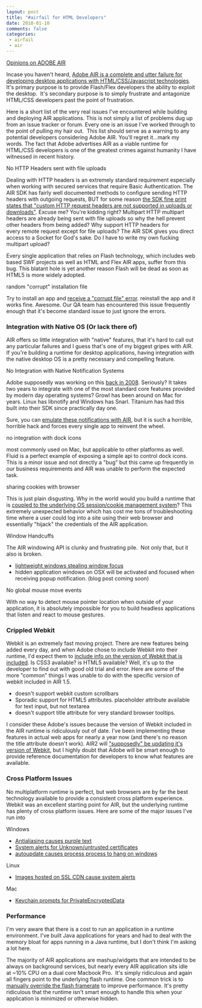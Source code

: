```yaml
---
layout: post
title: "#airfail for HTML Developers"
date: 2010-01-10
comments: false
categories:
 - airfail
 - air
---
```


[Opinions on ADOBE AIR](http://amplicate.com/sucks/adobe-air)
   

   
Incase you haven't heard, [Adobe AIR is a complete and utter failure for developing desktop applications with HTML/CSS/Javascript technologies](http://blog.codecrate.com/2009/08/end-of-adobe-air.html). It's primary purpose is to provide Flash/Flex developers the ability to exploit the desktop.  It's secondary purpose is to simply frustrate and antagonize HTML/CSS developers past the point of frustration.
   
   
Here is a short list of the very real issues I've encountered while building and deploying AIR applications. This is not simply a list of problems dug up from an issue tracker or forum. Every one is an issue I've worked through to the point of pulling my hair out.  This list should serve as a warning to any potential developers considering Adobe AIR. You'll regret it...mark my words. The fact that Adobe advertises AIR as a viable runtime for HTML/CSS developers is one of the greatest crimes against humanity I have witnessed in recent history.
   
   
No HTTP Headers sent with file uploads
   
Dealing with HTTP headers is an extremely standard requirement especially when working with secured services that require Basic Authentication. The AIR SDK has fairly well documented methods to configure sending HTTP headers with outgoing requests, BUT for some reason [the SDK fine print states that "custom HTTP request headers are not supported in uploads or downloads"](http://help.adobe.com/en_US/AIR/1.5/devappshtml/WS5b3ccc516d4fbf351e63e3d118666ade46-7cb2.html). Excuse me? You're kidding right? Multipart HTTP multipart headers are already being sent with file uploads so why the hell prevent other headers from being added? Why support HTTP headers for every remote request except for file uploads? The AIR SDK gives you direct access to a Socket for God's sake. Do I have to write my own fucking multipart upload?
   
   
Every single application that relies on Flash technology, which includes web based SWF projects as well as HTML and Flex AIR apps, suffer from this bug. This blatant hole is yet another reason Flash will be dead as soon as HTML5 is more widely adopted.
   
   
random "corrupt" installation file
   
Try to install an app and [receive a "corrupt file" error](http://www.bryanbartow.com/wp-content/uploads/2008/06/capture-1.png). reinstall the app and it works fine. Awesome. Our QA team has encountered this issue frequently enough that it's become standard issue to just ignore the errors.
   
   
### Integration with Native OS (Or lack there of)

AIR offers so little integration with "native" features, that it's hard to call out any particular failures and I guess that's one of my biggest gripes with AIR. If you're building a runtime for desktop applications, having integration with the native desktop OS is a pretty necessary and compelling feature.
   
   
No Integration with Native Notification Systems
   
Adobe supposedly was working on this [back in 2008](http://www.mikechambers.com/blog/2008/11/13/growl-support-for-adobe-air-applications/). Seriously? It takes two years to integrate with one of the most standard core features provided by modern day operating systems? Growl has been around on Mac for years. Linux has libnotify and Windows has Snarl. Titanium has had this built into their SDK since practically day one.
   
   
Sure, you can [emulate these notifications with AIR](http://github.com/wireframe/growl-air), but it is such a horrible, horrible hack and forces every single app to reinvent the wheel.
   
   
no integration with dock icons
   
most commonly used on Mac, but applicable to other platforms as well. Fluid is a perfect example of exposing a simple api to control dock icons. This is a minor issue and not directly a "bug" but this came up frequently in our business requirements and AIR was unable to perform the expected task.
   
   
sharing cookies with browser
   
This is just plain disgusting. Why in the world would you build a runtime that is [coupled to the underlying OS session/cookie management system](http://www.12robots.com/index.cfm/2009/9/22/AIR-Tip-Cookie-Sharing)? This extremely unexpected behavior which has cost me tons of troubleshooting time where a user could log into a site using their web browser and essentially "hijack" the credentials of the AIR application.
   
   
Window Handcuffs
   
The AIR windowing API is clunky and frustrating pile.  Not only that, but it also is broken.
   
  - [lightweight windows stealing window focus](http://blog.codecrate.com/2009/12/air-lightweight-windows-steal-focus-by.html)
  - hidden application windows on OSX will be activated and focused when receiving popup notification. (blog post coming soon)

   
No global mouse move events
   
With no way to detect mouse pointer location when outside of your application, it is absolutely impossible for you to build headless applications that listen and react to mouse gestures.
   
   
### Crippled Webkit

Webkit is an extremely fast moving project. There are new features being added every day, and when Adobe chose to include Webkit into their runtime, I'd expect them to [include info on the version of Webkit that is included](http://stackoverflow.com/questions/1569541/what-version-of-webkit-does-adobe-air-use). Is CSS3 available? is HTML5 available? Well, it's up to the developer to find out with good old trial and error. Here are some of the more "common" things I was unable to do with the specific version of webkit included in AIR 1.5.
   
   
  - doesn't support webkit custom scrollbars
  - Sporadic support for HTML5 attributes. placeholder attribute available for text input, but not textarea
  - doesn't support title attribute for very standard browser tooltips.

   
I consider these Adobe's issues because the version of Webkit included in the AIR runtime is ridiculously out of date. I've been implementing these features in actual web apps for nearly a year now (and there's no reason the title attribute doesn't work). AIR2 will ["supposedly" be updating it's version of Webkit](http://labs.adobe.com/wiki/index.php/AIR_2:Release_Notes#New%5FFeatures%5Fin%5FAIR%5F2), but I highly doubt that Adobe will be smart enough to provide reference documentation for developers to know what features are available.
   
   
### Cross Platform Issues

No multiplatform runtime is perfect, but web browsers are by far the best technology available to provide a consistent cross platform experience. Webkit was an excellent starting point for AIR, but the underlying runtime has plenty of cross platform issues. Here are some of the major issues I've run into
   
   
Windows
   
   
  - [Antialiasing causes purple text](http://forums.adobe.com/thread/469531?tstart=0)
  - [System alerts for Unknown/untrusted certificates](http://forums.adobe.com/thread/525228)
  - [autoupdate causes process process to hang on windows](http://forums.adobe.com/thread/462791)

Linux
   
   
  - [Images hosted on SSL CDN cause system alerts](http://forums.adobe.com/thread/525225)

   
Mac
   
   
  - [Keychain prompts for PrivateEncryptedData](http://forums.adobe.com/thread/529807)

   
   
### Performance

I'm very aware that there is a cost to run an application in a runtime environment. I've built Java applications for years and had to deal with the memory bloat for apps running in a Java runtime, but I don't think I'm asking a lot here.
   
   
The majority of AIR applications are mashup/widgets that are intended to be always on background services, but nearly every AIR application sits idle at ~10% CPU on a dual core Macbook Pro.  It's simply ridiculous and again all fingers point to the underlying flash runtime. One common trick is to [manually override the flash framerate](http://www.gskinner.com/blog/archives/2009/05/idle_cpu_usage.html) to improve performance. It's pretty ridiculous that the runtime isn't smart enough to handle this when your application is minimized or otherwise hidden.